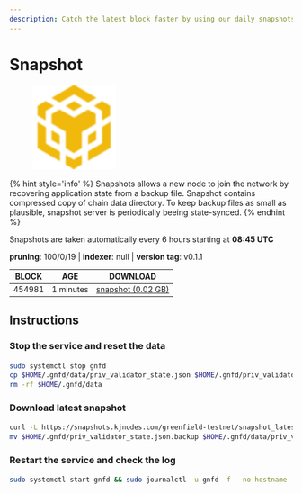 ```yaml
---
description: Catch the latest block faster by using our daily snapshots.
---
```


# Snapshot

<figure><img src="https://raw.githubusercontent.com/kj89/cosmos-images/main/logos/greenfield.png" width="150" alt=""><figcaption></figcaption></figure>

{% hint style='info' %}
Snapshots allows a new node to join the network by recovering application state from a backup file. 
Snapshot contains compressed copy of chain data directory. To keep backup files as small as plausible, 
snapshot server is periodically beeing state-synced.
{% endhint %}

Snapshots are taken automatically every 6 hours starting at **08:45 UTC**

**pruning**: 100/0/19 | **indexer**: null | **version tag**: v0.1.1

| BLOCK             | AGE             | DOWNLOAD                                                                                            |
| ----------------- | --------------- | --------------------------------------------------------------------------------------------------- |
| 454981 | 1 minutes | [snapshot (0.02 GB)](https://snapshots.kjnodes.com/greenfield-testnet/snapshot\_latest.tar.lz4) |

## Instructions

### Stop the service and reset the data

```bash
sudo systemctl stop gnfd
cp $HOME/.gnfd/data/priv_validator_state.json $HOME/.gnfd/priv_validator_state.json.backup
rm -rf $HOME/.gnfd/data
```

### Download latest snapshot

```bash
curl -L https://snapshots.kjnodes.com/greenfield-testnet/snapshot_latest.tar.lz4 | tar -Ilz4 -xf - -C $HOME/.gnfd
mv $HOME/.gnfd/priv_validator_state.json.backup $HOME/.gnfd/data/priv_validator_state.json
```

### Restart the service and check the log

```bash
sudo systemctl start gnfd && sudo journalctl -u gnfd -f --no-hostname -o cat
```
